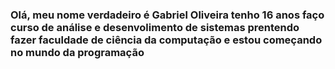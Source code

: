 ### Olá, meu nome verdadeiro é Gabriel Oliveira tenho 16 anos faço curso de análise e desenvolimento de sistemas prentendo fazer faculdade de ciência da computação e estou começando no mundo da programação


